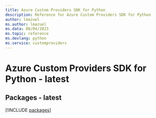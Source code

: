 ```yaml
---
title: Azure Custom Providers SDK for Python
description: Reference for Azure Custom Providers SDK for Python
author: lmazuel
ms.author: lmazuel
ms.data: 08/04/2023
ms.topic: reference
ms.devlang: python
ms.service: customproviders
---
```

# Azure Custom Providers SDK for Python - latest
## Packages - latest
[!INCLUDE [packages](custom-providers-index.md)]